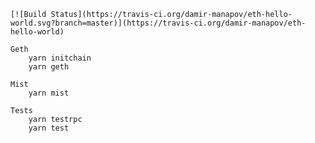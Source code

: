 
    [![Build Status](https://travis-ci.org/damir-manapov/eth-hello-world.svg?branch=master)](https://travis-ci.org/damir-manapov/eth-hello-world)

    Geth
        yarn initchain
        yarn geth
    
    Mist
        yarn mist
    
    Tests
        yarn testrpc
        yarn test        
